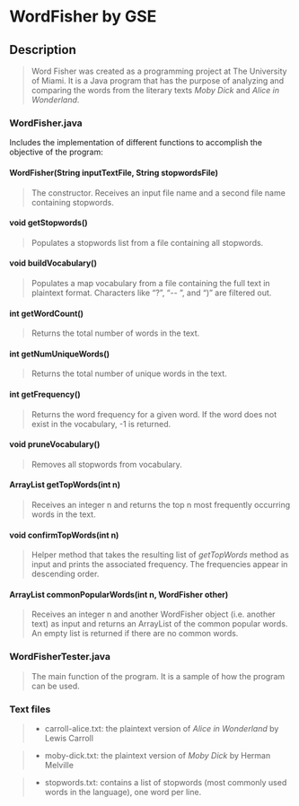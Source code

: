 # WordFisher by GSE
## Description
> Word Fisher was created as a programming project at The University of Miami. It is a Java program that has the purpose of analyzing and comparing the words from the literary texts _Moby Dick_ and _Alice in Wonderland_. 

### **WordFisher.java**
Includes the implementation of different functions to accomplish the objective of the program:

#### WordFisher(String inputTextFile, String stopwordsFile)
> The constructor. Receives an input file name and a second file name containing stopwords.

#### void getStopwords()
> Populates a stopwords list from a file containing all stopwords.

#### void buildVocabulary()
> Populates a map vocabulary from a file containing the full text in plaintext format. Characters  like “?”, “-- ”, and  “)”  are filtered out.

#### int getWordCount()
> Returns the total number of words in the text.

#### int getNumUniqueWords()
> Returns the total number of unique words in the text.

#### int getFrequency()
> Returns the word frequency for a given word. If the word does not exist in the vocabulary, -1 is returned. 

#### void pruneVocabulary()
> Removes all stopwords from vocabulary.  

#### ArrayList<String> getTopWords(int n)
> Receives an integer n and returns the top n most frequently occurring words in the text.

#### void confirmTopWords(int n)
> Helper method that takes the resulting list of _getTopWords_ method as input and prints the associated frequency. The frequencies appear in descending order. 

#### ArrayList<String> commonPopularWords(int n, WordFisher other)
> Receives an integer n and another WordFisher object (i.e. another  text) as input and returns an ArrayList of the common popular words. An empty list is returned if there are no common words. 
### **WordFisherTester.java**
> The main function of the program. It is a sample of how the program can be used.

### **Text files**
> - carroll-alice.txt: the plaintext version of _Alice in Wonderland_ by Lewis Carroll

> - moby-dick.txt: the plaintext version of _Moby Dick_ by Herman Melville

> - stopwords.txt: contains a list of stopwords (most commonly used words in the language), one word per line.

